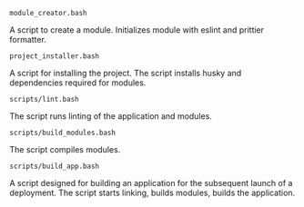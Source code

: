 `module_creator.bash`

A script to create a module. Initializes module with eslint and prittier formatter.

`project_installer.bash`

A script for installing the project. The script installs husky and dependencies required for modules.

`scripts/lint.bash`

The script runs linting of the application and modules.

`scripts/build_modules.bash`

The script compiles modules.

`scripts/build_app.bash`

A script designed for building an application for the subsequent launch of a deployment. The script starts linking, builds modules, builds the application.
